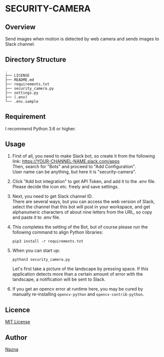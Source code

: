 # SECURITY-CAMERA

## Overview
Send images when motion is detected by web camera and sends images to Slack channel.

## Directory Structure
```
.
├── LICENSE
├── README.md
├── requirements.txt
├── security_camera.py
├── settings.py
├── (.env)
└── .env.sample
```

## Requirement
I recommend Python 3.6 or higher. 

## Usage
1. First of all, you need to make Slack bot, so create it from the following link: https://YOUR-CHANNEL-NAME.slack.com/apps  
Then, search for "Bots" and proceed to "Add Configuration".  
User name can be anything, but here it is "security-camera".  

2. Click "Add bot integration" to get API Token, and add it to the .env file.  
Please decide the icon etc. freely and save settings.

3. Next, you need to get Slack channel ID.  
There are several ways, but you can access the web version of Slack, select the channel that this bot will post in your workspace, and get alphanumeric characters of about nine letters from the URL, so copy and paste it to .env file.

4. This completes the setting of the Bot, but of course please run the following command to align Python libraries:
    ```
    pip3 install -r requirements.txt
    ```

5. When you can start up:
    ```
    python3 security_camera.py
    ```
    Let's first take a picture of the landscape by pressing space. If this application detects more than a certain amount of error with the landscape, a notification will be sent to Slack.

6. If you get an opencv error at runtime here, you may be cured by manually re-installing `opencv-python` and `opencv-contrib-python`.


## Licence
[MIT License](https://github.com/nazboost/image-collector/blob/master/LICENSE)

## Author
[Nazna](https://github.com/nazboost)
